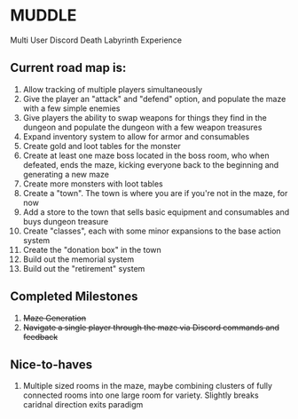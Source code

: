 # MUDDLE
Multi User Discord Death Labyrinth Experience

## Current road map is:

1. Allow tracking of multiple players simultaneously
1. Give the player an "attack" and "defend" option, and populate the maze with a few simple enemies
1. Give players the ability to swap weapons for things they find in the dungeon and populate the dungeon with a few weapon treasures
1. Expand inventory system to allow for armor and consumables
1. Create gold and loot tables for the monster
1. Create at least one maze boss located in the boss room, who when defeated, ends the maze, kicking everyone back to the beginning and generating a new maze
1. Create more monsters with loot tables
1. Create a "town". The town is where you are if you're not in the maze, for now
1. Add a store to the town that sells basic equipment and consumables and buys dungeon treasure
1. Create "classes", each with some minor expansions to the base action system 
1. Create the "donation box" in the town
1. Build out the memorial system
1. Build out the "retirement" system

## Completed Milestones

1. ~~Maze Generation~~
1. ~~Navigate a single player through the maze via Discord commands and feedback~~

## Nice-to-haves
1. Multiple sized rooms in the maze, maybe combining clusters of fully connected rooms into one large room for variety. Slightly breaks caridnal direction exits paradigm
